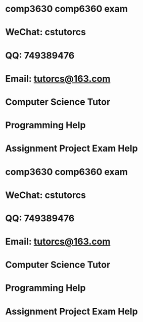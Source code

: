 # comp3630 comp6360 exam
# WeChat: cstutorcs

# QQ: 749389476

# Email: tutorcs@163.com

# Computer Science Tutor

# Programming Help

# Assignment Project Exam Help
# comp3630 comp6360 exam
# WeChat: cstutorcs

# QQ: 749389476

# Email: tutorcs@163.com

# Computer Science Tutor

# Programming Help

# Assignment Project Exam Help

